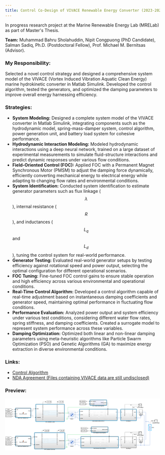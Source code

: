 ```yaml
---
title: Control Co-Design of VIVACE Renewable Energy Converter (2023-2024)
---
```


In progress research project at the Marine Renewable Energy Lab (MRELab) as part of Master's Thesis.

**Team:** Muhammad Bahru Sholahuddin, Nipit Congpuong (PhD Candidate), Salman Sadiq, Ph.D. (Postdoctoral Fellow), Prof. Michael M. Bernitsas (Advisor).

### My Responsibility:
Selected a novel control strategy and designed a comprehensive system model of the VIVACE (Vortex Induced Vibration Aquatic Clean Energy) marine hydrokinetic converter in Matlab Simulink. Developed the control algorithm, tested the generators, and optimized the damping parameters to improve overall energy harnessing efficiency.

### Strategies:
- **System Modeling:** Designed a complete system model of the VIVACE converter in Matlab Simulink, integrating components such as the hydrodynamic model, spring-mass-damper system, control algorithm, power generation unit, and battery load system for cohesive performance.
- **Hydrodynamic Interaction Modeling:** Modeled hydrodynamic interactions using a deep neural network, trained on a large dataset of experimental measurements to simulate fluid-structure interactions and predict dynamic responses under various flow conditions.
- **Field-Oriented Control (FOC):** Applied FOC with a Permanent Magnet Synchronous Motor (PMSM) to adjust the damping force dynamically, efficiently converting mechanical energy to electrical energy while adapting to changing flow rates and environmental conditions.
- **System Identification:** Conducted system identification to estimate generator parameters such as flux linkage ($$\lambda$$), internal resistance ($$R$$), and inductances ($$L_q$$ and $$L_d$$), tuning the control system for real-world performance.
- **Generator Testing:** Evaluated real-world generator setups by testing efficiency against rotational speed and power output, selecting the optimal configuration for different operational scenarios.
- **FOC Tuning:** Fine-tuned FOC control gains to ensure stable operation and high efficiency across various environmental and operational conditions.
- **Real-Time Control Algorithm:** Developed a control algorithm capable of real-time adjustment based on instantaneous damping coefficients and generator speed, maintaining optimal performance in fluctuating flow conditions.
- **Performance Evaluation:** Analyzed power output and system efficiency under various test conditions, considering different water flow rates, spring stiffness, and damping coefficients. Created a surrogate model to represent system performance across these variables.
- **Damping Optimization:** Optimized both linear and non-linear damping parameters using meta-heuristic algorithms like Particle Swarm Optimization (PSO) and Genetic Algorithms (GA) to maximize energy extraction in diverse environmental conditions.

### Links:
- [Control Algorithm](https://drive.google.com/file/d/1QbIjAARRwlIIg8jJGOJzNNSDdK-J1_Ia/view?usp=sharing)
- [NDA Agreement (Files containing VIVACE data are still undisclosed)](https://drive.google.com/file/d/1Bi-lPul0TiqeJr-tpMPW62NcKDjgcdkY/view?usp=sharing)

### Preview:
![Control Co-Design of VIVACE Renewable Energy Converter](../assets/img/project_ccdVivace.png)

